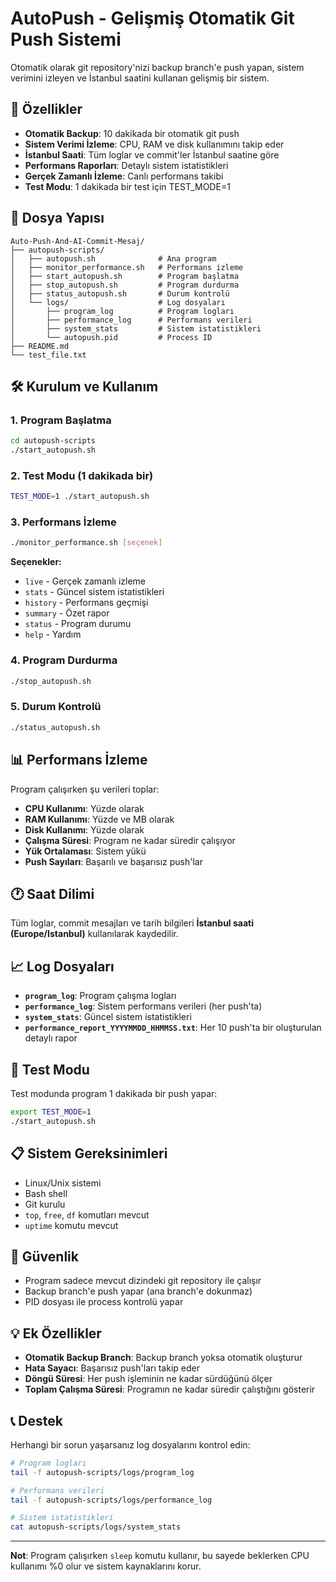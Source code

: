 # AutoPush - Gelişmiş Otomatik Git Push Sistemi

Otomatik olarak git repository'nizi backup branch'e push yapan, sistem verimini izleyen ve İstanbul saatini kullanan gelişmiş bir sistem.

## 🚀 Özellikler

- **Otomatik Backup**: 10 dakikada bir otomatik git push
- **Sistem Verimi İzleme**: CPU, RAM ve disk kullanımını takip eder
- **İstanbul Saati**: Tüm loglar ve commit'ler İstanbul saatine göre
- **Performans Raporları**: Detaylı sistem istatistikleri
- **Gerçek Zamanlı İzleme**: Canlı performans takibi
- **Test Modu**: 1 dakikada bir test için TEST_MODE=1

## 📁 Dosya Yapısı

```
Auto-Push-And-AI-Commit-Mesaj/
├── autopush-scripts/
│   ├── autopush.sh              # Ana program
│   ├── monitor_performance.sh   # Performans izleme
│   ├── start_autopush.sh        # Program başlatma
│   ├── stop_autopush.sh         # Program durdurma
│   ├── status_autopush.sh       # Durum kontrolü
│   └── logs/                    # Log dosyaları
│       ├── program_log          # Program logları
│       ├── performance_log      # Performans verileri
│       ├── system_stats         # Sistem istatistikleri
│       └── autopush.pid         # Process ID
├── README.md
└── test_file.txt
```

## 🛠️ Kurulum ve Kullanım

### 1. Program Başlatma
```bash
cd autopush-scripts
./start_autopush.sh
```

### 2. Test Modu (1 dakikada bir)
```bash
TEST_MODE=1 ./start_autopush.sh
```

### 3. Performans İzleme
```bash
./monitor_performance.sh [seçenek]
```

**Seçenekler:**
- `live` - Gerçek zamanlı izleme
- `stats` - Güncel sistem istatistikleri
- `history` - Performans geçmişi
- `summary` - Özet rapor
- `status` - Program durumu
- `help` - Yardım

### 4. Program Durdurma
```bash
./stop_autopush.sh
```

### 5. Durum Kontrolü
```bash
./status_autopush.sh
```

## 📊 Performans İzleme

Program çalışırken şu verileri toplar:

- **CPU Kullanımı**: Yüzde olarak
- **RAM Kullanımı**: Yüzde ve MB olarak
- **Disk Kullanımı**: Yüzde olarak
- **Çalışma Süresi**: Program ne kadar süredir çalışıyor
- **Yük Ortalaması**: Sistem yükü
- **Push Sayıları**: Başarılı ve başarısız push'lar

## 🕐 Saat Dilimi

Tüm loglar, commit mesajları ve tarih bilgileri **İstanbul saati (Europe/Istanbul)** kullanılarak kaydedilir.

## 📈 Log Dosyaları

- **`program_log`**: Program çalışma logları
- **`performance_log`**: Sistem performans verileri (her push'ta)
- **`system_stats`**: Güncel sistem istatistikleri
- **`performance_report_YYYYMMDD_HHMMSS.txt`**: Her 10 push'ta bir oluşturulan detaylı rapor

## 🔧 Test Modu

Test modunda program 1 dakikada bir push yapar:

```bash
export TEST_MODE=1
./start_autopush.sh
```

## 📋 Sistem Gereksinimleri

- Linux/Unix sistemi
- Bash shell
- Git kurulu
- `top`, `free`, `df` komutları mevcut
- `uptime` komutu mevcut

## 🚨 Güvenlik

- Program sadece mevcut dizindeki git repository ile çalışır
- Backup branch'e push yapar (ana branch'e dokunmaz)
- PID dosyası ile process kontrolü yapar

## 💡 Ek Özellikler

- **Otomatik Backup Branch**: Backup branch yoksa otomatik oluşturur
- **Hata Sayacı**: Başarısız push'ları takip eder
- **Döngü Süresi**: Her push işleminin ne kadar sürdüğünü ölçer
- **Toplam Çalışma Süresi**: Programın ne kadar süredir çalıştığını gösterir

## 📞 Destek

Herhangi bir sorun yaşarsanız log dosyalarını kontrol edin:

```bash
# Program logları
tail -f autopush-scripts/logs/program_log

# Performans verileri
tail -f autopush-scripts/logs/performance_log

# Sistem istatistikleri
cat autopush-scripts/logs/system_stats
```

---

**Not**: Program çalışırken `sleep` komutu kullanır, bu sayede beklerken CPU kullanımı %0 olur ve sistem kaynaklarını korur.
